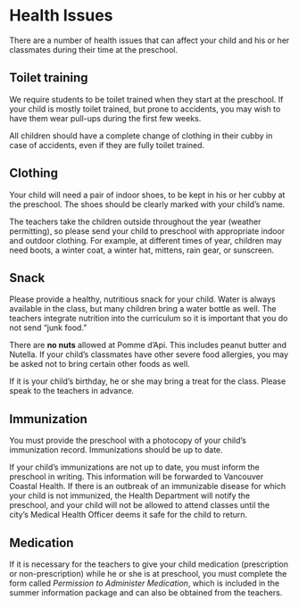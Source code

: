 ﻿# Health Issues

There are a number of health issues that can affect your child and his or her classmates during
their time at the preschool.

## Toilet training

We require students to be toilet trained when they start at the preschool. If your child is
mostly toilet trained, but prone to accidents, you may wish to have them wear pull-ups during
the first few weeks.

All children should have a complete change of clothing in their cubby in case of accidents, even
if they are fully toilet trained.

## Clothing

Your child will need a pair of indoor shoes, to be kept in his or her cubby at the preschool. The
shoes should be clearly marked with your child’s name.

The teachers take the children outside throughout the year (weather permitting), so please
send your child to preschool with appropriate indoor and outdoor clothing. For example, at
different times of year, children may need boots, a winter coat, a winter hat, mittens, rain gear,
or sunscreen.

## Snack

Please provide a healthy, nutritious snack for your child. Water is always available in the class,
but many children bring a water bottle as well. The teachers integrate nutrition into the
curriculum so it is important that you do not send “junk food.”

<!--infoBox-->
There are __no nuts__ allowed at Pomme d’Api. This includes peanut butter and Nutella.
If your child’s classmates have other severe food allergies, you may be asked not to bring
certain other foods as well.
<!--/infoBox-->

If it is your child’s birthday, he or she may bring a treat for the class. Please speak to the
teachers in advance.

## Immunization

You must provide the preschool with a photocopy of your child’s immunization record.
Immunizations should be up to date.

If your child’s immunizations are not up to date, you must inform the preschool in writing. This
information will be forwarded to Vancouver Coastal Health. If there is an outbreak of an
immunizable disease for which your child is not immunized, the Health Department will notify
the preschool, and your child will not be allowed to attend classes until the city’s Medical
Health Officer deems it safe for the child to return.

## Medication

If it is necessary for the teachers to give your child medication (prescription or non-prescription)
while he or she is at preschool, you must complete the form called _Permission to Administer
Medication_, which is included in the summer information package and can also be obtained
from the teachers.